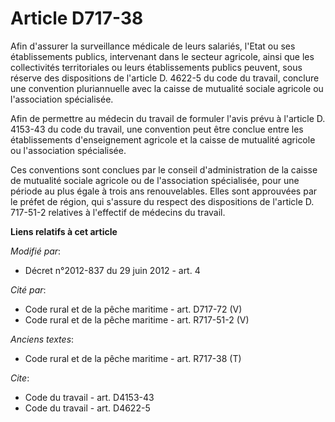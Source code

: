 # Article D717-38

Afin d'assurer la surveillance médicale de leurs salariés, l'Etat ou ses établissements publics, intervenant dans le secteur
agricole, ainsi que les collectivités territoriales ou leurs établissements publics peuvent, sous réserve des dispositions de
l'article D. 4622-5 du code du travail, conclure une convention pluriannuelle avec la caisse de mutualité sociale agricole ou
l'association spécialisée. 

Afin de permettre au médecin du travail de formuler l'avis prévu à l'article D. 4153-43 du code du travail, une convention
peut être conclue entre les établissements d'enseignement agricole et la caisse de mutualité agricole ou l'association
spécialisée. 

Ces conventions sont conclues par le conseil d'administration de la caisse de mutualité sociale agricole ou de l'association
spécialisée, pour une période au plus égale à trois ans renouvelables. Elles sont approuvées par le préfet de région, qui
s'assure du respect des dispositions de l'article D. 717-51-2 relatives à l'effectif de médecins du travail.

**Liens relatifs à cet article**

_Modifié par_:

  - Décret n°2012-837 du 29 juin 2012 - art. 4

_Cité par_:

  - Code rural et de la pêche maritime - art. D717-72 (V)
  - Code rural et de la pêche maritime - art. R717-51-2 (V)

_Anciens textes_:

  - Code rural et de la pêche maritime - art. R717-38 (T)

_Cite_:

  - Code du travail - art. D4153-43
  - Code du travail - art. D4622-5
